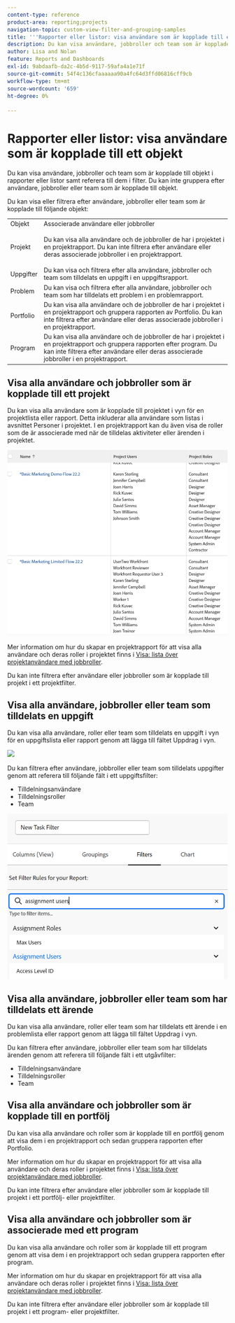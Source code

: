 ```yaml
---
content-type: reference
product-area: reporting;projects
navigation-topic: custom-view-filter-and-grouping-samples
title: '''Rapporter eller listor: visa användare som är kopplade till ett objekt'
description: Du kan visa användare, jobbroller och team som är kopplade till objekt i rapporter eller listor samt referera till dem i filter. Du kan inte gruppera efter användare, jobbroller eller team som är kopplade till objekt.
author: Lisa and Nolan
feature: Reports and Dashboards
exl-id: 9abdaafb-da2c-4b5d-9117-59afa4a1e71f
source-git-commit: 54f4c136cfaaaaaa90a4fc64d3ffd06816cff9cb
workflow-type: tm+mt
source-wordcount: '659'
ht-degree: 0%

---
```


# Rapporter eller listor: visa användare som är kopplade till ett objekt

Du kan visa användare, jobbroller och team som är kopplade till objekt i rapporter eller listor samt referera till dem i filter. Du kan inte gruppera efter användare, jobbroller eller team som är kopplade till objekt.

Du kan visa eller filtrera efter användare, jobbroller eller team som är kopplade till följande objekt:

<table style="table-layout:auto"> 
 <col> 
 <col> 
 <tbody> 
  <tr> 
   <td role="rowheader">Objekt</td> 
   <td>Associerade användare eller jobbroller</td> 
  </tr> 
  <tr> 
   <td role="rowheader">Projekt</td> 
   <td> <p>Du kan visa alla användare och de jobbroller de har i projektet i en projektrapport. Du kan inte filtrera efter användare eller deras associerade jobbroller i en projektrapport. </p> </td> 
  </tr> 
  <tr> 
   <td role="rowheader">Uppgifter</td> 
   <td>Du kan visa och filtrera efter alla användare, jobbroller och team som tilldelats en uppgift i en uppgiftsrapport.</td> 
  </tr> 
  <tr> 
   <td role="rowheader">Problem</td> 
   <td>Du kan visa och filtrera efter alla användare, jobbroller och team som har tilldelats ett problem i en problemrapport.</td> 
  </tr> 
  <tr> 
   <td role="rowheader">Portfolio</td> 
   <td>Du kan visa alla användare och de jobbroller de har i projektet i en projektrapport och gruppera rapporten av Portfolio. Du kan inte filtrera efter användare eller deras associerade jobbroller i en projektrapport.</td> 
  </tr> 
  <tr> 
   <td role="rowheader">Program</td> 
   <td>Du kan visa alla användare och de jobbroller de har i projektet i en projektrapport och gruppera rapporten efter program. Du kan inte filtrera efter användare eller deras associerade jobbroller i en projektrapport.</td> 
  </tr> 
 </tbody> 
</table>

## Visa alla användare och jobbroller som är kopplade till ett projekt

Du kan visa alla användare som är kopplade till projektet i vyn för en projektlista eller rapport. Detta inkluderar alla användare som listas i avsnittet Personer i projektet. I en projektrapport kan du även visa de roller som de är associerade med när de tilldelas aktiviteter eller ärenden i projektet.

![](assets/project-with-user-and-role-information-report-350x100.png)

Mer information om hur du skapar en projektrapport för att visa alla användare och deras roller i projektet finns i [Visa: lista över projektanvändare med jobbroller](../../../reports-and-dashboards/reports/custom-view-filter-grouping-samples/view-project-user-list.md).

Du kan inte filtrera efter användare eller jobbroller som är kopplade till projekt i ett projektfilter.

## Visa alla användare, jobbroller eller team som tilldelats en uppgift

Du kan visa alla användare, roller eller team som tilldelats en uppgift i vyn för en uppgiftslista eller rapport genom att lägga till fältet Uppdrag i vyn.

![](assets/assignments-field-task-view-350x124.png)

Du kan filtrera efter användare, jobbroller eller team som tilldelats uppgifter genom att referera till följande fält i ett uppgiftsfilter:

* Tilldelningsanvändare
* Tilldelningsroller
* Team

![](assets/assignment-users-roles-task-filter-350x334.png)

## Visa alla användare, jobbroller eller team som har tilldelats ett ärende

Du kan visa alla användare, roller eller team som har tilldelats ett ärende i en problemlista eller rapport genom att lägga till fältet Uppdrag i vyn.

Du kan filtrera efter användare, jobbroller eller team som har tilldelats ärenden genom att referera till följande fält i ett utgåvfilter:

* Tilldelningsanvändare
* Tilldelningsroller
* Team

## Visa alla användare och jobbroller som är kopplade till en portfölj

Du kan visa alla användare och roller som är kopplade till en portfölj genom att visa dem i en projektrapport och sedan gruppera rapporten efter Portfolio.

Mer information om hur du skapar en projektrapport för att visa alla användare och deras roller i projektet finns i [Visa: lista över projektanvändare med jobbroller](../../../reports-and-dashboards/reports/custom-view-filter-grouping-samples/view-project-user-list.md).

Du kan inte filtrera efter användare eller jobbroller som är kopplade till projekt i ett portfölj- eller projektfilter.

## Visa alla användare och jobbroller som är associerade med ett program

Du kan visa alla användare och roller som är kopplade till ett program genom att visa dem i en projektrapport och sedan gruppera rapporten efter program.

Mer information om hur du skapar en projektrapport för att visa alla användare och deras roller i projektet finns i [Visa: lista över projektanvändare med jobbroller](../../../reports-and-dashboards/reports/custom-view-filter-grouping-samples/view-project-user-list.md).

Du kan inte filtrera efter användare eller jobbroller som är kopplade till projekt i ett program- eller projektfilter.
